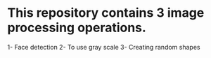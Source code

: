 # This repository contains 3 image processing operations.
1- Face detection
2- To use gray scale
3- Creating random shapes
